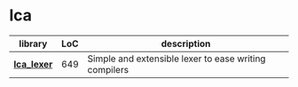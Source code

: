 # lca

library | LoC | description
--------|-----|------------
**[lca_lexer](lca_lexer.h)** | 649 | Simple and extensible lexer to ease writing compilers
